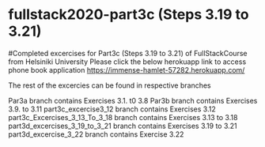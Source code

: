 # fullstack2020-part3c (Steps 3.19 to 3.21)
#Completed excercises for Part3c (Steps 3.19 to 3.21) of FullStackCourse from Helsiniki University
Please click the below herokuapp link to access phone book application
https://immense-hamlet-57282.herokuapp.com/

The rest of the excercies can be found in respective branches

Par3a branch contains Exercises 3.1. t0 3.8
Par3b branch contains Exercises 3.9. to 3.11
part3c_excercise3_12 branch contains Exercises 3.12
part3c_Excercises_3_13_To_3_18 branch contains Exercises 3.13 to 3.18
part3d_excercises_3_19_to_3_21 branch contains Exercises 3.19 to 3.21
part3d_excercise_3_22 branch contains Exercise 3.22

